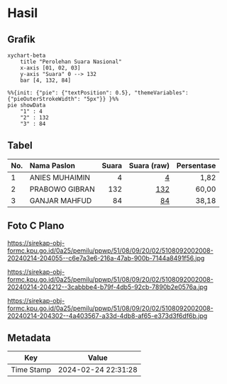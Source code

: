 # Hasil

## Grafik

```mermaid
xychart-beta
    title "Perolehan Suara Nasional"
    x-axis [01, 02, 03]
    y-axis "Suara" 0 --> 132
    bar [4, 132, 84]
```

```mermaid
%%{init: {"pie": {"textPosition": 0.5}, "themeVariables": {"pieOuterStrokeWidth": "5px"}} }%%
pie showData
    "1" : 4
    "2" : 132
    "3" : 84
```

## Tabel

| No. | Nama Paslon    | Suara | Suara (raw) | Persentase |
|:--- |:-------------- | -----:| -----------:| ----------:|
| 1   | ANIES MUHAIMIN | 4     | [4][p-1]    | 1,82       |
| 2   | PRABOWO GIBRAN | 132   | [132][p-2]  | 60,00      |
| 3   | GANJAR MAHFUD  | 84    | [84][p-3]   | 38,18      |


[p-1]: https://github.com/gigit-pemilu/pemilu-2024/blob/main/pilpres/hitung-suara/sub/51-bali/sub/08-buleleng/sub/09-tejakula/sub/2002-pacung/sub/008-tps/sub/paslon-1.txt
[p-2]: https://github.com/gigit-pemilu/pemilu-2024/blob/main/pilpres/hitung-suara/sub/51-bali/sub/08-buleleng/sub/09-tejakula/sub/2002-pacung/sub/008-tps/sub/paslon-2.txt
[p-3]: https://github.com/gigit-pemilu/pemilu-2024/blob/main/pilpres/hitung-suara/sub/51-bali/sub/08-buleleng/sub/09-tejakula/sub/2002-pacung/sub/008-tps/sub/paslon-3.txt

## Foto C Plano

https://sirekap-obj-formc.kpu.go.id/0a25/pemilu/ppwp/51/08/09/20/02/5108092002008-20240214-204055--c6e7a3e6-216a-47ab-900b-7144a8491f56.jpg

https://sirekap-obj-formc.kpu.go.id/0a25/pemilu/ppwp/51/08/09/20/02/5108092002008-20240214-204212--3cabbbe4-b79f-4db5-92cb-7890b2e0576a.jpg

https://sirekap-obj-formc.kpu.go.id/0a25/pemilu/ppwp/51/08/09/20/02/5108092002008-20240214-204302--4a403567-a33d-4db8-af65-e373d3f6df6b.jpg


## Metadata

| Key        | Value               |
| ---------- | ------------------- |
| Time Stamp | 2024-02-24 22:31:28 |



